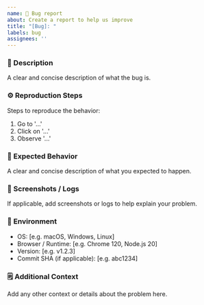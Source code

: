 ```yaml
---
name: 🐞 Bug report
about: Create a report to help us improve
title: "[Bug]: "
labels: bug
assignees: ''
---
```


### 🧩 Description
A clear and concise description of what the bug is.

### ⚙️ Reproduction Steps
Steps to reproduce the behavior:
1. Go to '...'
2. Click on '...'
3. Observe '...'

### 🧠 Expected Behavior
A clear and concise description of what you expected to happen.

### 📸 Screenshots / Logs
If applicable, add screenshots or logs to help explain your problem.

### 🧰 Environment
- OS: [e.g. macOS, Windows, Linux]
- Browser / Runtime: [e.g. Chrome 120, Node.js 20]
- Version: [e.g. v1.2.3]
- Commit SHA (if applicable): [e.g. abc1234]

### 🗒️ Additional Context
Add any other context or details about the problem here.
